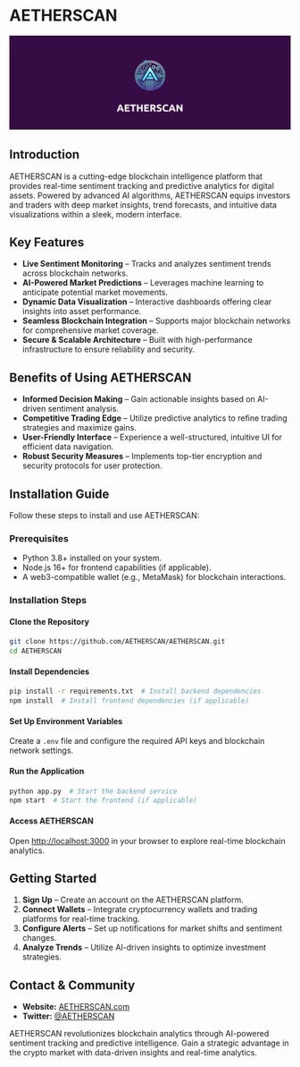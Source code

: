 # AETHERSCAN
![AETHERSCAN Logo](https://github.com/Lucid-Frameworks/AETHERSCAN/blob/704f8e9a3f2547b0bea1b5cb69cf905661db5dce/AETHERSCAN.png)


## Introduction
AETHERSCAN is a cutting-edge blockchain intelligence platform that provides real-time sentiment tracking and predictive analytics for digital assets. Powered by advanced AI algorithms, AETHERSCAN equips investors and traders with deep market insights, trend forecasts, and intuitive data visualizations within a sleek, modern interface.

## Key Features
- **Live Sentiment Monitoring** – Tracks and analyzes sentiment trends across blockchain networks.
- **AI-Powered Market Predictions** – Leverages machine learning to anticipate potential market movements.
- **Dynamic Data Visualization** – Interactive dashboards offering clear insights into asset performance.
- **Seamless Blockchain Integration** – Supports major blockchain networks for comprehensive market coverage.
- **Secure & Scalable Architecture** – Built with high-performance infrastructure to ensure reliability and security.

## Benefits of Using AETHERSCAN
- **Informed Decision Making** – Gain actionable insights based on AI-driven sentiment analysis.
- **Competitive Trading Edge** – Utilize predictive analytics to refine trading strategies and maximize gains.
- **User-Friendly Interface** – Experience a well-structured, intuitive UI for efficient data navigation.
- **Robust Security Measures** – Implements top-tier encryption and security protocols for user protection.

## Installation Guide
Follow these steps to install and use AETHERSCAN:

### Prerequisites
- Python 3.8+ installed on your system.
- Node.js 16+ for frontend capabilities (if applicable).
- A web3-compatible wallet (e.g., MetaMask) for blockchain interactions.

### Installation Steps
#### Clone the Repository
```sh
git clone https://github.com/AETHERSCAN/AETHERSCAN.git
cd AETHERSCAN
```
#### Install Dependencies
```sh
pip install -r requirements.txt  # Install backend dependencies
npm install  # Install frontend dependencies (if applicable)
```
#### Set Up Environment Variables
Create a `.env` file and configure the required API keys and blockchain network settings.

#### Run the Application
```sh
python app.py  # Start the backend service
npm start  # Start the frontend (if applicable)
```
#### Access AETHERSCAN
Open [http://localhost:3000](http://localhost:3000) in your browser to explore real-time blockchain analytics.

## Getting Started
1. **Sign Up** – Create an account on the AETHERSCAN platform.
2. **Connect Wallets** – Integrate cryptocurrency wallets and trading platforms for real-time tracking.
3. **Configure Alerts** – Set up notifications for market shifts and sentiment changes.
4. **Analyze Trends** – Utilize AI-driven insights to optimize investment strategies.

## Contact & Community
- **Website:** [AETHERSCAN.com](http://AETHERSCAN.com)
- **Twitter:** [@AETHERSCAN](https://twitter.com/AETHERSCAN)

AETHERSCAN revolutionizes blockchain analytics through AI-powered sentiment tracking and predictive intelligence. Gain a strategic advantage in the crypto market with data-driven insights and real-time analytics.


